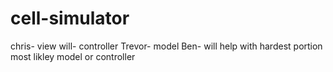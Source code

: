 # cell-simulator

chris- view
will- controller
Trevor- model
Ben- will help with hardest portion most likley model or controller
